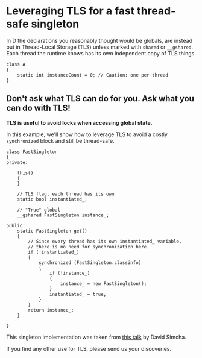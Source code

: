 Leveraging TLS for a fast thread-safe singleton
===============================================

In D the declarations you reasonably thought would be globals, are instead put in Thread-Local Storage (TLS) unless marked with `shared` or `__gshared`. Each thread the runtime knows has its own independent copy of TLS things.

```
class A
{
    static int instanceCount = 0; // Caution: one per thread
}

```

## Don't ask what TLS can do for you. Ask what you can do with TLS!

**TLS is useful to avoid locks when accessing global state.**

In this example, we'll show how to leverage TLS to avoid a costly `synchronized` block and still be thread-safe.

```
class FastSingleton
{
private:

    this()
    {
    }

    // TLS flag, each thread has its own
    static bool instantiated_;

    // "True" global
    __gshared FastSingleton instance_;

public:
    static FastSingleton get()
    {
        // Since every thread has its own instantiated_ variable,
        // there is no need for synchronization here.
        if (!instantiated_)
        {
            synchronized (FastSingleton.classinfo)
            {
                if (!instance_)
                {
                    instance_ = new FastSingleton();
                }
                instantiated_ = true;
            }
        }
        return instance_;
    }

}
```

This singleton implementation was taken from [this talk](https://www.youtube.com/watch?v=yMNMV9JlkcQ) by David Simcha.

If you find any other use for TLS, please send us your discoveries.